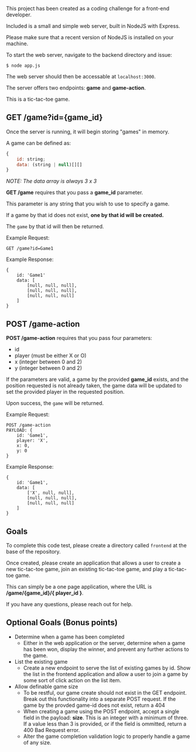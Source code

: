 This project has been created as a coding challenge for a front-end developer.

Included is a small and simple web server, built in NodeJS with Express.

Please make sure that a recent version of NodeJS is installed on your machine.

To start the web server, navigate to the backend directory and issue:
```
$ node app.js
```
The web server should then be accessable at `localhost:3000`.

The server offers two endpoints: **game** and **game-action**.

This is a tic-tac-toe game.

## GET /game?id={game_id}

Once the server is running, it will begin storing "games" in memory.

A game can be defined as:

```javascript
{
    id: string;
    data: (string | null)[][]
}
```

_NOTE: The data array is always 3 x 3_

**GET /game** requires that you pass a **game_id** parameter.

This parameter is any string that you wish to use to specify a game.

If a game by that id does not exist, **one by that id will be created.**

The `game` by that id will then be returned.

Example Request:

```
GET /game?id=Game1
```

Example Response:

```
{
    id: 'Game1'
    data: [
        [null, null, null],
        [null, null, null],
        [null, null, null]
    ]
}
```

## POST /game-action

**POST /game-action** requires that you pass four parameters:

* id
* player (must be either X or O)
* x (integer between 0 and 2)
* y (integer between 0 and 2)

If the parameters are valid, a game by the provided **game_id** exists, and the position requested is not already taken, the game data will be updated to set the provided player in the requested position.

Upon success, the `game` will be returned.

Example Request:

```
POST /game-action
PAYLOAD: {
    id: 'Game1',
    player: 'X',
    x: 0,
    y: 0
}
```

Example Response:

```
{
    id: 'Game1',
    data: [
        ['X', null, null],
        [null, null, null],
        [null, null, null]
    ]
}
```

## Goals

To complete this code test, please create a directory called `frontend` at the base of the repository.

Once created, please create an application that allows a user to create a new tic-tac-toe game, join an existing tic-tac-toe game, and play a tic-tac-toe game.

This can simply be a one page application, where the URL is **/game/{game_id}/{ player_id }**.

If you have any questions, please reach out for help.

## Optional Goals (Bonus points)
* Determine when a game has been completed
   * Either in the web application or the server, determine when a game has been won, display the winner, and prevent any further actions to the game.
* List the existing game
   * Create a new endpoint to serve the list of existing games by id. Show the list in the frontend application and allow a user to join a game by some sort of click action on the list item.
* Allow definable game size
   * To be restful, our game create should not exist in the GET endpoint. Break out this functionality into a separate POST request. If the game by the provded game-id does not exist, return a 404
   * When creating a game using the POST endpoint, accept a single field in the payload: **size**. This is an integer with a minimum of three. If a value less than 3 is provided, or if the field is ommitted, return a 400 Bad Request error.
   * Alter the game completion validation logic to properly handle a game of any size. 
